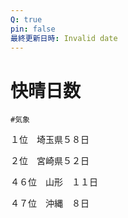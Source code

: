 ```yaml
---
Q: true
pin: false
最終更新日時: Invalid date
---
```

# 快晴日数

`#気象`

１位　埼玉県５８日

２位　宮崎県５２日

４６位　山形　１１日

４７位　沖縄　８日